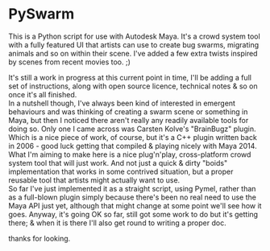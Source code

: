 PySwarm
=======

This is a Python script for use with Autodesk Maya.  It's a crowd system tool with a fully featured UI that artists can use to create bug swarms, migrating animals and so on within their scene.  I've added a few extra twists inspired by scenes from recent movies too. ;)

It's still a work in progress at this current point in time, I'll be adding a full set of instructions, along with open source licence, technical notes & so on once it's all finished.  
In a nutshell though, I've always been kind of interested in emergent behaviours and was thinking of creating a swarm scene or something in Maya, but then I noticed there aren't really any readily available tools for doing so.  Only one I came across was Carsten Kolve's "BrainBugz" plugin.  Which is a nice piece of work, of course, but it's a C++ plugin written back in 2006 - good luck getting that compiled & playing nicely with Maya 2014.  
What I'm aiming to make here is a nice plug'n'play, cross-platform crowd system tool that will just work.  And not just a quick & dirty "boids" implementation that works in some contrived situation, but a proper reusable tool that artists might actually want to use.  
So far I've just implemented it as a straight script, using Pymel, rather than as a full-blown plugin simply because there's been no real need to use the Maya API just yet, although that might change at some point we'll see how it goes.
Anyway, it's going OK so far, still got some work to do but it's getting there; & when it is there I'll also get round to writing a proper doc.

thanks for looking.
